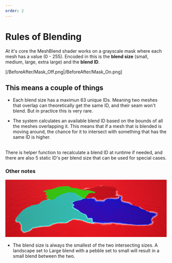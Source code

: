```yaml
---
order: 2
---
```


# Rules of Blending

At it's core the MeshBlend shader works on a grayscale mask where each mesh has a value (0 - 255). Encoded in this is the **blend size** (small, medium, large, extra large) and the **blend ID**.

[/BeforeAfter/Mask_Off.png|/BeforeAfter/Mask_On.png]

## This means a couple of things

- Each blend size has a maximun 63 unique IDs. Meaning two meshes that overlap can theoretically get the same ID, and their seam won't blend. But in practice this is very rare.

- The system calculates an available blend ID based on the bounds of all the meshes overlapping it. This means that if a mesh that is blended is moving around, the chance for it to intersect with something that has the same ID is higher.
<br>
There is helper function to recalculate a blend ID at runtime if needed, and there are also 5 static ID's per blend size that can be used for special cases.

### Other notes

![Different blend sizes in debug view](</Getting started/BlendSizes_Debug.png>)

- The blend size is always the smallest of the two intersecting sizes. A landscape set to Large blend with a pebble set to small will result in a small blend between the two.